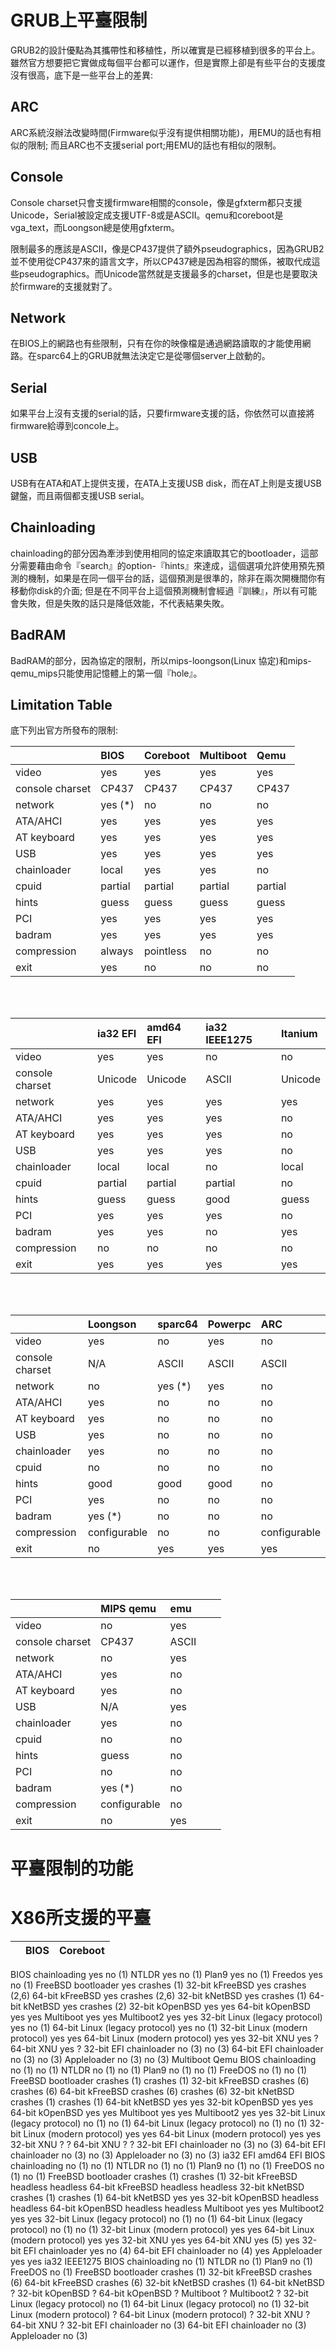 # GRUB上平臺限制

GRUB2的設計優點為其攜帶性和移植性，所以確實是已經移植到很多的平台上。雖然官方想要把它實做成每個平台都可以運作，但是實際上卻是有些平台的支援度沒有很高，底下是一些平台上的差異:

## ARC

ARC系統沒辦法改變時間\(Firmware似乎沒有提供相關功能\)，用EMU的話也有相似的限制; 而且ARC也不支援serial port;用EMU的話也有相似的限制。

## Console

Console charset只會支援firmware相關的console，像是gfxterm都只支援Unicode，Serial被設定成支援UTF-8或是ASCII。qemu和coreboot是vga\_text，而Loongson總是使用gfxterm。

限制最多的應該是ASCII，像是CP437提供了額外pseudographics，因為GRUB2並不使用從CP437來的語言文字，所以CP437總是因為相容的關係，被取代成這些pseudographics。而Unicode當然就是支援最多的charset，但是也是要取決於firmware的支援就對了。

## Network

在BIOS上的網路也有些限制，只有在你的映像檔是通過網路讀取的才能使用網路。在sparc64上的GRUB就無法決定它是從哪個server上啟動的。

## Serial

如果平台上沒有支援的serial的話，只要firmware支援的話，你依然可以直接將firmware給導到concole上。

## USB

USB有在ATA和AT上提供支援，在ATA上支援USB disk，而在AT上則是支援USB鍵盤，而且兩個都支援USB serial。

## Chainloading

chainloading的部分因為牽涉到使用相同的協定來讀取其它的bootloader，這部分需要藉由命令『search』的option-『hints』來達成，這個選項允許使用預先預測的機制，如果是在同一個平台的話，這個預測是很準的，除非在兩次開機間你有移動你disk的介面; 但是在不同平台上這個預測機制會經過『訓練』，所以有可能會失敗，但是失敗的話只是降低效能，不代表結果失敗。

## BadRAM

BadRAM的部分，因為協定的限制，所以mips-loongson\(Linux 協定\)和mips-qemu\_mips只能使用記憶體上的第一個『hole』。

## Limitation Table

底下列出官方所發布的限制:


|      |BIOS  |Coreboot|Multiboot|Qemu|
| :--- | :--- |:---    |:---     |:---|  
| video|yes   |yes     |yes      |yes |  
|console charset|    CP437|    CP437|    CP437|    CP437|  
|network|    yes \(\*\)|    no|    no|    no|  
|ATA/AHCI|    yes|    yes|    yes|    yes|  
|AT keyboard|    yes|    yes|    yes|    yes|  
|USB|    yes|    yes|    yes|    yes|  
|chainloader|    local|    yes|    yes|    no|  
|cpuid|    partial|    partial|    partial|    partial|  
|hints|    guess|    guess|    guess|    guess|  
|PCI|    yes|    yes|    yes|    yes|  
|badram|    yes|    yes|    yes|    yes|  
|compression|    always|    pointless|    no|    no|  
|exit    |yes    |no    |no    |no|
<br>
<br>

|	|ia32 EFI|	amd64 EFI|	ia32 IEEE1275|	Itanium|
| :--- | :--- |:---    |:---     |:---|  
|video|	yes|	yes|	no|	no|
|console charset|Unicode|Unicode|ASCII|Unicode|
|network|	yes|	yes|	yes|	yes|
|ATA/AHCI|	yes|	yes|	yes|	no|
|AT keyboard|	yes|	yes|	yes|	no|
|USB|	yes|	yes|	yes|	no|
|chainloader|	local|	local|	no|	local|
|cpuid|	partial|partial|partial|no|
|hints|	guess|	guess|	good|	guess|
|PCI|	yes|	yes|	yes|	no|
|badram|	yes|	yes|	no|	yes|
|compression|	no|	no|	no|	no|
|exit|	yes|	yes|	yes|	yes|
<br>
<br>

||Loongson|sparc64|Powerpc|ARC|
| :--- | :--- |:---    |:---     |:---|  
|video|	yes|	no|	yes|	no|
|console charset|	N/A|	ASCII|	ASCII|	ASCII|
|network|no|yes (*)|yes|no|
|ATA/AHCI|	yes|	no|	no|	no|
|AT keyboard|	yes|	no|	no|	no|
|USB|	yes|	no|	no|	no|
|chainloader|	yes|	no|	no|	no|
|cpuid|	no|	no|	no|	no|
|hints|	good|	good|	good|	no|
|PCI|	yes|	no|	no|	no|
|badram|yes (*)| no|	no|	no|
|compression|	configurable|	no|	no|	configurable|
|exit|	no|	yes|	yes|	yes|
<br>
<br>

||MIPS qemu|	emu|||
| :--- | :--- |:---    |:---     |:---|  
|video|	no|	yes|||
|console charset|	CP437|	ASCII|||
|network|no|	yes|||
|ATA/AHCI|yes|	no|||
|AT keyboard	|yes|	no|||
|USB	        |N/A|   yes|||
|chainloader	|yes|	 no|||
|cpuid|	no|	no|||
|hints|	guess|	no|||
|PCI|	no|	no|||
|badram	|yes (*)	|no|||
|compression|	configurable|	no|||
|exit|	no|	yes|||

# 平臺限制的功能

# X86所支援的平臺


|	|BIOS|	Coreboot|
| :--- | :--- |:---|
BIOS chainloading	yes	no (1)
NTLDR	yes	no (1)
Plan9	yes	no (1)
Freedos	yes	no (1)
FreeBSD bootloader	yes	crashes (1)
32-bit kFreeBSD	yes	crashes (2,6)
64-bit kFreeBSD	yes	crashes (2,6)
32-bit kNetBSD	yes	crashes (1)
64-bit kNetBSD	yes	crashes (2)
32-bit kOpenBSD	yes	yes
64-bit kOpenBSD	yes	yes
Multiboot	yes	yes
Multiboot2	yes	yes
32-bit Linux (legacy protocol)	yes	no (1)
64-bit Linux (legacy protocol)	yes	no (1)
32-bit Linux (modern protocol)	yes	yes
64-bit Linux (modern protocol)	yes	yes
32-bit XNU	yes	?
64-bit XNU	yes	?
32-bit EFI chainloader	no (3)	no (3)
64-bit EFI chainloader	no (3)	no (3)
Appleloader	no (3)	no (3)
Multiboot	Qemu
BIOS chainloading	no (1)	no (1)
NTLDR	no (1)	no (1)
Plan9	no (1)	no (1)
FreeDOS	no (1)	no (1)
FreeBSD bootloader	crashes (1)	crashes (1)
32-bit kFreeBSD	crashes (6)	crashes (6)
64-bit kFreeBSD	crashes (6)	crashes (6)
32-bit kNetBSD	crashes (1)	crashes (1)
64-bit kNetBSD	yes	yes
32-bit kOpenBSD	yes	yes
64-bit kOpenBSD	yes	yes
Multiboot	yes	yes
Multiboot2	yes	yes
32-bit Linux (legacy protocol)	no (1)	no (1)
64-bit Linux (legacy protocol)	no (1)	no (1)
32-bit Linux (modern protocol)	yes	yes
64-bit Linux (modern protocol)	yes	yes
32-bit XNU	?	?
64-bit XNU	?	?
32-bit EFI chainloader	no (3)	no (3)
64-bit EFI chainloader	no (3)	no (3)
Appleloader	no (3)	no (3)
ia32 EFI	amd64 EFI
BIOS chainloading	no (1)	no (1)
NTLDR	no (1)	no (1)
Plan9	no (1)	no (1)
FreeDOS	no (1)	no (1)
FreeBSD bootloader	crashes (1)	crashes (1)
32-bit kFreeBSD	headless	headless
64-bit kFreeBSD	headless	headless
32-bit kNetBSD	crashes (1)	crashes (1)
64-bit kNetBSD	yes	yes
32-bit kOpenBSD	headless	headless
64-bit kOpenBSD	headless	headless
Multiboot	yes	yes
Multiboot2	yes	yes
32-bit Linux (legacy protocol)	no (1)	no (1)
64-bit Linux (legacy protocol)	no (1)	no (1)
32-bit Linux (modern protocol)	yes	yes
64-bit Linux (modern protocol)	yes	yes
32-bit XNU	yes	yes
64-bit XNU	yes (5)	yes
32-bit EFI chainloader	yes	no (4)
64-bit EFI chainloader	no (4)	yes
Appleloader	yes	yes
ia32 IEEE1275
BIOS chainloading	no (1)
NTLDR	no (1)
Plan9	no (1)
FreeDOS	no (1)
FreeBSD bootloader	crashes (1)
32-bit kFreeBSD	crashes (6)
64-bit kFreeBSD	crashes (6)
32-bit kNetBSD	crashes (1)
64-bit kNetBSD	?
32-bit kOpenBSD	?
64-bit kOpenBSD	?
Multiboot	?
Multiboot2	?
32-bit Linux (legacy protocol)	no (1)
64-bit Linux (legacy protocol)	no (1)
32-bit Linux (modern protocol)	?
64-bit Linux (modern protocol)	?
32-bit XNU	?
64-bit XNU	?
32-bit EFI chainloader	no (3)
64-bit EFI chainloader	no (3)
Appleloader	no (3)


